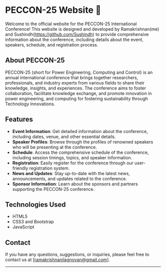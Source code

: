 # PECCON-25 Website 🌳

Welcome to the official website for the PECCON-25 International Conference! This website is designed and developed by Ramakrishnan(me) and Sushindh(https://github.com/Sushindh) to provide comprehensive information about the conference, including details about the event, speakers, schedule, and registration process.

## About PECCON-25

PECCON-25 (short for Power Engineering, Computing and Control) is an annual international conference that brings together researchers, professionals, and industry experts from various fields to share their knowledge, insights, and experiences. The conference aims to foster collaboration, facilitate knowledge exchange, and promote innovation in power engineering, and computing for fostering sustainability through Technology Innovations.

## Features

- **Event Information**: Get detailed information about the conference, including dates, venue, and other essential details.
- **Speaker Profiles**: Browse through the profiles of renowned speakers who will be presenting at the conference.
- **Schedule**: Access the comprehensive schedule of the conference, including session timings, topics, and speaker information.
- **Registration**: Easily register for the conference through our user-friendly registration system.
- **News and Updates**: Stay up-to-date with the latest news, announcements, and updates related to the conference.
- **Sponsor Information**: Learn about the sponsors and partners supporting the PECCON-25 conference.

## Technologies Used

- HTML5
- CSS3 and Bootstrap
- JavaScript

## Contact

If you have any questions, suggestions, or inquiries, please feel free to contact us at [ramakrishnanilagnovan@gmail.com].

---

